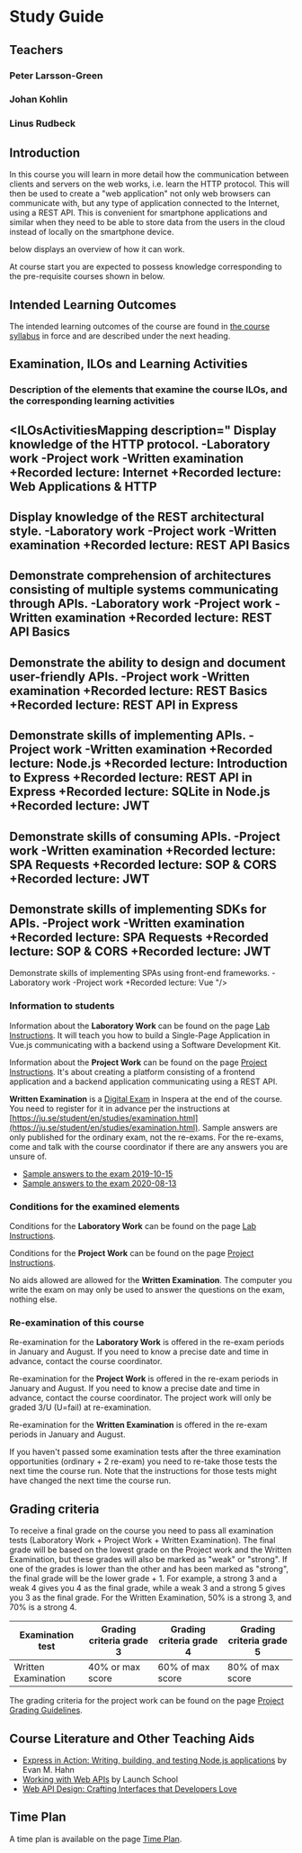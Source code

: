 <SetTitle title="Client-Server Communication 2019" />

# Study Guide
<StudyGuideInfo
    course-name="Client-Server Communication"
    ladok-code="TSPK18"
    credits="7.5"
    course-coordinator="Peter Larsson-Green"
    examiner="Johan Kohlin"
    ping-pong-event="Client-Server Communication - TSPK18 - A19"
    ping-pong-password="TSPK18A1934"
/>

## Teachers
### Peter Larsson-Green
<Teacher
    name="Peter Larsson-Green"
    photo="peter-larsson-green.jpeg"
    :roles='["Course coordinator", "lecturer", "lab assistant"]'
    description="Has studied and followed the development of the web since 2004 and received his Master of Science in Computer Science at Linköping University in 2014. He has been working as programming teacher (part time) since 2010 at both Linköping University and Jönköping University."
    email="Peter.Larsson-Green@ju.se"
    phone="036 - 10 17 35"
    website="https://ju.se/en/personinfo.html?sign=LarPet"
/>

### Johan Kohlin
<Teacher
    name="Johan Kohlin"
    photo="johan-kohlin.jpeg"
    :roles='["Examiner"]'
    description="Has been teaching web development and web design since 2006 for communication students at HLK and since 2016 he teaches JavaScript and misc. web technologies at JTH, primarily to New Media Design students."
    email="Johan.Kohlin@ju.se"
    phone="036 - 10 15 09"
    website="https://ju.se/en/personinfo.html?sign=KoJo"
/>

### Linus Rudbeck
<Teacher
    name="Linus Rudbeck"
    photo="linus-rudbeck.jpeg"
    :roles='["Lab assistant"]'
    description="Former JTH student that studied the program Software Engineering and Mobile Platforms. Started the company Red Capes IT together with Daniel Fransén after he graduated."
    phone="036 - 10 17 35"
    website="https://redcapesit.se/author/linus/"
/>

## Introduction
In this course you will learn in more detail how the communication between clients and servers on the web works, i.e. learn the HTTP protocol. This will then be used to create a "web application" not only web browsers can communicate with, but any type of application connected to the Internet, using a REST API. This is convenient for smartphone applications and similar when they need to be able to store data from the users in the cloud instead of locally on the smartphone device.

<FigureNumber /> below displays an overview of how it can work. 

<Figure caption="Common web application architecture.">
<RenderMermaid graph-definition="
graph LR
	users[Users]
	subgraph Users' smartphone
		webBrowser[Android App]
	end
	subgraph Web Server
	webApp[Web Application]
	end
	subgraph Database Server
		db[Database]
	end
	users -- Use --> webBrowser
	webBrowser -- HTTP/REST API --> webApp
	webApp -- SQL --> db
" />
</Figure>

At course start you are expected to possess knowledge corresponding to the pre-requisite courses shown in <FigureNumber /> below. 

<Figure caption="Prerequisites for this course.">
<RenderMermaid graph-definition="
graph TD
	wuid[Web and User Interface Design 7.5 Credits]
	gdvc[Graphic Design and Visual Communication 15 Credits]
	csp[Client-side Programming 15 Credits]
	awa[Applied Web Architecture 15 Credits]
	csc[Client-Server Communication 7.5 Credits]
	wuid --> csp
	gdvc --> csp
	csp --> awa
	awa --> csc
" />
</Figure>

## Intended Learning Outcomes
The intended learning outcomes of the course are found in [the course syllabus](course-syllabus/) in force and are described under the next heading.

## Examination, ILOs and Learning Activities

### Description of the elements that examine the course ILOs, and the corresponding learning activities
<ILOsActivitiesMapping description="
Display knowledge of the HTTP protocol.
-Laboratory work
-Project work
-Written examination
+Recorded lecture: Internet
+Recorded lecture: Web Applications & HTTP
---
Display knowledge of the REST architectural style.
-Laboratory work
-Project work
-Written examination
+Recorded lecture: REST API Basics
---
Demonstrate comprehension of architectures consisting of multiple systems communicating through APIs.
-Laboratory work
-Project work
-Written examination
+Recorded lecture: REST API Basics
---
Demonstrate the ability to design and document user-friendly APIs.
-Project work
-Written examination
+Recorded lecture: REST Basics
+Recorded lecture: REST API in Express
---
Demonstrate skills of implementing APIs.
-Project work
-Written examination
+Recorded lecture: Node.js
+Recorded lecture: Introduction to Express
+Recorded lecture: REST API in Express
+Recorded lecture: SQLite in Node.js
+Recorded lecture: JWT
---
Demonstrate skills of consuming APIs.
-Project work
-Written examination
+Recorded lecture: SPA Requests
+Recorded lecture: SOP & CORS
+Recorded lecture: JWT
---
Demonstrate skills of implementing SDKs for APIs.
-Project work
-Written examination
+Recorded lecture: SPA Requests
+Recorded lecture: SOP & CORS
+Recorded lecture: JWT
---
Demonstrate skills of implementing SPAs using front-end frameworks.
-Laboratory work
-Project work
+Recorded lecture: Vue
"/>

### Information to students
Information about the **Laboratory Work** can be found on the page [Lab Instructions](lab-instructions/). It will teach you how to build a Single-Page Application in Vue.js communicating with a backend using a Software Development Kit.

Information about the **Project Work** can be found on the page [Project Instructions](project-instructions/). It's about creating a platform consisting of a frontend application and a backend application communicating using a REST API.

**Written Examination** is a [Digital Exam](https://ju.se/student/en/digital-exam.html) in Inspera at the end of the course. You need to register for it in advance per the instructions at [https://ju.se/student/en/studies/examination.html](https://ju.se/student/en/studies/examination.html). Sample answers are only published for the ordinary exam, not the re-exams. For the re-exams, come and talk with the course coordinator if there are any answers you are unsure of.

* [Sample answers to the exam 2019-10-15](files/exam-2019-10-15-sample-answers.txt)
* [Sample answers to the exam 2020-08-13](files/exam-2020-08-13-sample-answers.txt)

### Conditions for the examined elements
Conditions for the **Laboratory Work** can be found on the page [Lab Instructions](lab-instructions/).

Conditions for the **Project Work** can be found on the page [Project Instructions](project-instructions/).

No aids allowed are allowed for the **Written Examination**. The computer you write the exam on may only be used to answer the questions on the exam, nothing else.

### Re-examination of this course
Re-examination for the **Laboratory Work** is offered in the re-exam periods in January and August. If you need to know a precise date and time in advance, contact the course coordinator.

Re-examination for the **Project Work** is offered in the re-exam periods in January and August. If you need to know a precise date and time in advance, contact the course coordinator. The project work will only be graded 3/U (U=fail) at re-examination.

Re-examination for the **Written Examination** is offered in the re-exam periods in January and August.

If you haven't passed some examination tests after the three examination opportunities (ordinary + 2 re-exam) you need to re-take those tests the next time the course run. Note that the instructions for those tests might have changed the next time the course run.

## Grading criteria
To receive a final grade on the course you need to pass all examination tests (Laboratory Work + Project Work + Written Examination). The final grade will be based on the lowest grade on the Project work and the Written Examination, but these grades will also be marked as "weak" or "strong". If one of the grades is lower than the other and has been marked as "strong", the final grade will be the lower grade + 1. For example, a strong 3 and a weak 4 gives you 4 as the final grade, while a weak 3 and a strong 5 gives you 3 as the final grade. For the Written Examination, 50% is a strong 3, and 70% is a strong 4.

| Examination test | Grading criteria grade 3 | Grading criteria grade 4 | Grading criteria grade 5 |
|---|---|---|---|
| Written Examination | 40% or max score | 60% of max score | 80% of max score |

The grading criteria for the project work can be found on the page [Project Grading Guidelines](project-grading-guidelines/).

## Course Literature and Other Teaching Aids
* [Express in Action: Writing, building, and testing Node.js applications](http://proquestcombo.safaribooksonline.com.proxy.library.ju.se/book/programming/javascript/9781617292422) by Evan M. Hahn
* [Working with Web APIs](https://launchschool.com/books/working_with_apis) by Launch School
* [Web API Design: Crafting Interfaces that Developers Love](https://pages.apigee.com/rs/apigee/images/api-design-ebook-2012-03.pdf)

## Time Plan
A time plan is available on the page [Time Plan](time-plan/).